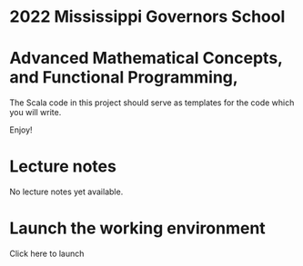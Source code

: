 # 2022 Mississippi Governors School

# Advanced Mathematical Concepts, and Functional Programming,

The Scala code in this project should serve as templates for the
code which you will write.

Enjoy!

# Lecture notes

No lecture notes yet available.

# Launch the working environment

Click here to launch <a href="http://gitpod.io/#https://github.com/jimka2001/mgs-2022"><img href="img/gitpod.png"></a>
